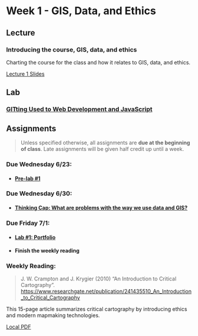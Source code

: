 # Week 1 - GIS, Data, and Ethics

## Lecture
### Introducing the course, GIS, data, and ethics
Charting the course for the class and how it relates to GIS, data, and ethics.

[Lecture 1 Slides](./Materials/AA191_SU_W1_Lecture_1.pdf
)

<!-- [Lecture 1 Recording](https://ucla.zoom.us/rec/share/HuP2yv24GwjVpvclpqBeRUKCO-FoYK3WAVNtWd_ekZOQh6jQOAaX0o3YdNyRWUmy.MWFkQq-g0tsAaftY) -->
## Lab
### [GITting Used to Web Development and JavaScript](./Lab/readme.md)
<!-- [Lab 1 Slides](./Materials/AA191_S_W1_Lab_1.pdf )-->

## Assignments
> Unless specified otherwise, all assignments are **due at the beginning of class**. Late assignments will be given half credit up until a week.

### Due Wednesday 6/23:
- #### [**Pre-lab #1**](./Materials/1_pre_lab_1.md)

### Due  Wednesday 6/30:
- #### [**Thinking Cap: What are problems with the way we use data and GIS?**](./Materials/2_thinking_cap_1.md)
### Due  Friday 7/1:
- #### [**Lab #1: Portfolio**](./Lab/lab_assignment.md)

- #### **Finish the weekly reading**

### **Weekly Reading:**
> J. W. Crampton and J. Krygier (2010) “An Introduction to Critical Cartography”. https://www.researchgate.net/publication/241435510_An_Introduction_to_Critical_Cartography

This 15-page article summarizes critical cartography by introducing ethics and modern mapmaking technologies.

[Local PDF](./Materials/An_Introduction_to_Critical_Cartography.pdf)

<!-- ## Optional Readings and Resources
[Introduction to GIS](./Materials/a_optional_gis.md) -->